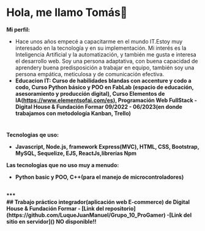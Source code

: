 # Hola, me llamo Tomás👋


<b>Mi perfil:</b><br>
  - Hace unos años empecé a capacitarme en el mundo IT.Estoy muy interesado en la tecnología y en su implementación. Mi interés es la Inteligencia Artificial y la       automatización, y también me gusta e interesa el desarrollo web. Soy una persona adaptativa, con buena capacidad de aprendery buena predisposición a trabajar en     equipo, también soy una persona empática, meticulosa y de comunicación efectiva.
  - <b>Educacion IT:<b/> Curso de habilidades blandas con accenture y codo a codo, Curso Python básico y POO en FabLab (espacio de educación, asesoramiento y producción digital), Curso Elementos de IA(https://www.elementsofai.com/es), Programación Web FullStack - Digital House & Fundación Formar 09/2022 - 06/2023(en donde trabajamos con metodología Kanban, Trello)
  
#
<b>Tecnologias qe uso:</b><br>
  - Javascript, Node.js, framework Express(MVC), HTML, CSS, Bootstrap, MySQL, Sequelize, EJS, ReactJs,librerías Npm<br>
 
<b>Las tecnologias que no uso muy a menudo:</b><br>
  - Python basic y POO, C++(para el manejo de microcontroladores)
 <br>
  ***
  <br>
  ## Trabajo práctico integrador(aplicación web E-commerce) de Digital House & Fundación Formar 
    - [Link del repositorio](https://github.com/LuqueJuanManuel/Grupo_10_ProGamer)
    -[Link del sitio en servidor]() NO disponible!!



<!--
**TomasLopezTur/TomasLopezTur** is a ✨ _special_ ✨ repository because its `README.md` (this file) appears on your GitHub profile.

Here are some ideas to get you started:

- 🔭 I’m currently working on ...
- 🌱 I’m currently learning ...
- 👯 I’m looking to collaborate on ...
- 🤔 I’m looking for help with ...
- 💬 Ask me about ...
- 📫 How to reach me: ...
- 😄 Pronouns: ...
- ⚡ Fun fact: ...
-->
